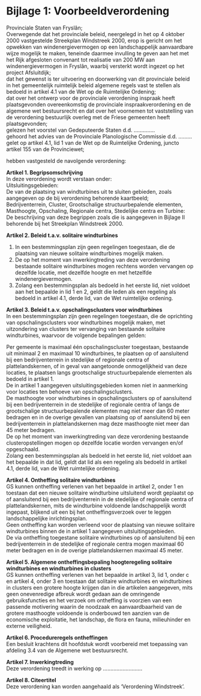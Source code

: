 # Bijlage 1: Voorbeeldverordening

Provinciale Staten van Fryslân;  
Overwegende dat het provinciale beleid, neergelegd in het op 4 oktober 2000
vastgestelde Streekplan Windstreek 2000, erop is gericht om het opwekken van
windenergievermogen op een landschappelijk aanvaardbare wijze mogelijk te maken,
teneinde daarmee invulling te geven aan het met het Rijk afgesloten convenant
tot realisatie van 200 MW aan windenergievermogen in Fryslân, waarbij versterkt
wordt ingezet op het project Afsluitdijk;  
dat het gewenst is ter uitvoering en doorwerking van dit provinciale beleid in
het gemeentelijk ruimtelijk beleid algemene regels vast te stellen als bedoeld
in artikel 4.1 van de Wet op de Ruimtelijke Ordening;  
dat over het ontwerp voor de provinciale verordening inspraak heeft
plaatsgevonden overeenkomstig de provinciale inspraakverordening en de algemene
wet bestuursrecht en dat over het voornemen tot vaststelling van de verordening
bestuurlijk overleg met de Friese gemeenten heeft plaatsgevonden;  
gelezen het voorstel van Gedeputeerde Staten d.d. …………..  
gehoord het advies van de Provinciale Planologische Commissie d.d. ………  
gelet op artikel 4.1, lid 1 van de Wet op de Ruimtelijke Ordening, juncto
artikel 155 van de Provinciewet;

hebben vastgesteld de navolgende verordening:

**Artikel 1. Begripsomschrijving**  
In deze verordening wordt verstaan onder:  
Uitsluitingsgebieden:  
De van de plaatsing van windturbines uit te sluiten gebieden, zoals aangegeven
op de bij verordening behorende kaartbeeld;  
Bedrijventerrein, Cluster, Grootschalige structuurbepalende elementen,
Masthoogte, Opschaling, Regionale centra, Stedelijke centra en Turbine:  
De beschrijving van deze begrippen zoals die is aangegeven in Bijlage II
behorende bij het Streekplan Windstreek 2000.

**Artikel 2. Beleid t.a.v. solitaire windturbines**  
1.  In een bestemmingsplan zijn geen regelingen toegestaan, die de plaatsing van
    nieuwe solitaire windturbines mogelijk maken.  
2.  De op het moment van inwerkingtreding van deze verordening bestaande
    solitaire windturbines mogen rechtens worden vervangen op dezelfde locatie,
    met dezelfde hoogte en met hetzelfde windenergievermogen.  
3.  Zolang een bestemmingsplan als bedoeld in het eerste lid, niet voldoet aan
    het bepaalde in lid 1 en 2, geldt die leden als een regeling als bedoeld in
    artikel 4.1, derde lid, van de Wet ruimtelijke ordening.

**Artikel 3. Beleid t.a.v. opschalingsclusters voor windturbines**  
In een bestemmingsplan zijn geen regelingen toegestaan, die de oprichting van
opschalingsclusters voor windturbines mogelijk maken, met uitzondering van
clusters ter vervanging van bestaande solitaire windturbines, waarvoor de
volgende bepalingen gelden:

Per gemeente is maximaal één opschalingscluster toegestaan, bestaande uit
minimaal 2 en maximaal 10 windturbines, te plaatsen op of aansluitend bij een
bedrijventerrein in stedelijke of regionale centra of plattelandskernen, of in
geval van aangetoonde onmogelijkheid van deze locaties, te plaatsen langs
grootschalige structuurbepalende elementen als bedoeld in artikel 1.  
De in artikel 1 aangegeven uitsluitingsgebieden komen niet in aanmerking voor
locaties ten behoeve van opschalingsclusters.  
De masthoogte voor windturbines in opschalingsclusters op of aansluitend bij een
bedrijventerrein in de stedelijke of regionale centra of langs de grootschalige
structuurbepalende elementen mag niet meer dan 60 meter bedragen en in de
overige gevallen van plaatsing op of aansluitend bij een bedrijventerrein in
plattelandskernen mag deze masthoogte niet meer dan 45 meter bedragen.  
De op het moment van inwerkingtreding van deze verordening bestaande
clusteropstellingen mogen op dezelfde locatie worden vervangen en/of
opgeschaald.  
Zolang een bestemmingsplan als bedoeld in het eerste lid, niet voldoet aan het
bepaalde in dat lid, geldt dat lid als een regeling als bedoeld in artikel 4.1,
derde lid, van de Wet ruimtelijke ordening.

**Artikel 4. Ontheffing solitaire windturbines**  
GS kunnen ontheffing verlenen van het bepaalde in artikel 2, onder 1 en toestaan
dat een nieuwe solitaire windturbine uitsluitend wordt geplaatst op of
aansluitend bij een bedrijventerrein in de stedelijke of regionale centra of
plattelandskernen, mits de windturbine voldoende landschappelijk wordt ingepast,
blijkend uit een bij het ontheffingsverzoek over te leggen landschappelijke
inrichtingsplan.  
Geen ontheffing kan worden verleend voor de plaatsing van nieuwe solitaire
windturbines binnen de in artikel 1 aangegeven uitsluitingsgebieden.  
De via ontheffing toegestane solitaire windturbines op of aansluitend bij een
bedrijventerrein in de stedelijke of regionale centra mogen maximaal 60 meter
bedragen en in de overige plattelandskernen maximaal 45 meter.

**Artikel 5. Algemene ontheffingsbepaling hoogteregeling solitaire windturbines
en windturbines in clusters**  
GS kunnen ontheffing verlenen van het bepaalde in artikel 3, lid 1, onder c en
artikel 4, onder 3 en toestaan dat solitaire windturbines en windturbines in
clusters een grotere hoogte krijgen dan in die artikelen aangegeven, mits geen
onevenredige afbreuk wordt gedaan aan de omringende gebruiksfuncties en het
verzoek om ontheffing is voorzien van een passende motivering waarin de noodzaak
en aanvaardbaarheid van de grotere masthoogte voldoende is onderbouwd ten
aanzien van de economische exploitatie, het landschap, de flora en fauna,
milieuhinder en externe veiligheid.

**Artikel 6. Procedureregels ontheffingen**  
Een besluit krachtens dit hoofdstuk wordt voorbereid met toepassing van afdeling
3.4 van de Algemene wet bestuursrecht.

**Artikel 7. Inwerkingtreding**  
Deze verordening treedt in werking op ……………………..

**Artikel 8. Citeertitel**  
Deze verordening kan worden aangehaald als ‘Verordening Windstreek’.
